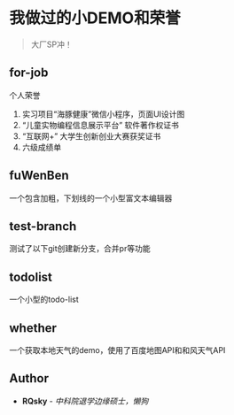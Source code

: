 # 我做过的小DEMO和荣誉

> 大厂SP冲！

## for-job

个人荣誉

1. 实习项目“海豚健康”微信小程序，页面UI设计图
2. “儿童实物编程信息展示平台” 软件著作权证书
3. “互联网+” 大学生创新创业大赛获奖证书
4. 六级成绩单

## fuWenBen

一个包含加粗，下划线的一个小型富文本编辑器

## test-branch

测试了以下git创建新分支，合并pr等功能

## todolist

一个小型的todo-list

## whether

一个获取本地天气的demo，使用了百度地图API和和风天气API
<!-- ## Getting Started 使用指南

项目使用条件、如何安装部署、怎样运行使用以及使用演示

## Contributing 贡献指南 -->

## Author

* **RQsky** - *中科院退学边缘硕士，懒狗*